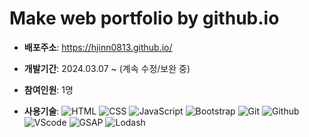 # Make web portfolio by github.io

- **배포주소**: https://hjinn0813.github.io/

- **개발기간**: 2024.03.07 ~ (계속 수정/보완 중)

- **참여인원**: 1명

- **사용기술**:
  ![HTML](https://img.shields.io/badge/HTML-E34F26?style=flat-square&logo=html5&logoColor=white)
  ![CSS](https://img.shields.io/badge/CSS-1572B6?style=flat-square&logo=css3&logoColor=white)
  ![JavaScript](https://img.shields.io/badge/JavaScript-F7DF1E?style=flat-square&logo=javascript&logoColor=black)
  ![Bootstrap](https://img.shields.io/badge/Bootstrap-7952B3?style=flat-square&logo=bootstrap&logoColor=white)
  ![Git](https://img.shields.io/badge/Git-F05032?style=flat-square&logo=git&logoColor=white)
  ![Github](https://img.shields.io/badge/GitHub-181717?style=flat-square&logo=github&logoColor=white)
  ![VScode](https://img.shields.io/badge/VS_Code-007ACC?style=flat-square&logo=visual-studio-code&logoColor=white)
  ![GSAP](https://img.shields.io/badge/GSAP-88CE02?style=flat-square&logo=GreenSock&logoColor=white)
  ![Lodash](https://img.shields.io/badge/lodash-3492FF?style=flat-square&logo=lodash&logoColor=white)


